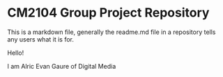 # CM2104 Group Project Repository
This is a markdown file, generally the readme.md file in a repository tells any users what it is for. 

Hello!

I am Alric Evan Gaure of Digital Media
